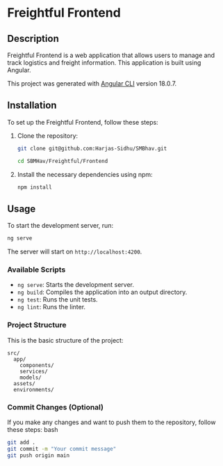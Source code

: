 # Freightful Frontend

## Description
Freightful Frontend is a web application that allows users to manage and track logistics and freight information. This application is built using Angular.

This project was generated with [Angular CLI](https://github.com/angular/angular-cli) version 18.0.7.

## Installation
To set up the Freightful Frontend, follow these steps:

1. Clone the repository:
   ```bash
   git clone git@github.com:Harjas-Sidhu/SMBhav.git

   cd SBMHav/Freightful/Frontend
   ```

2. Install the necessary dependencies using npm:
   ```bash
   npm install
   ```


## Usage
To start the development server, run:
```bash
ng serve
```
The server will start on `http://localhost:4200`.

### Available Scripts
- `ng serve`: Starts the development server.
- `ng build`: Compiles the application into an output directory.
- `ng test`: Runs the unit tests.
- `ng lint`: Runs the linter.

### Project Structure
This is the basic structure of the project:
```plaintext
src/
  app/
    components/
    services/
    models/
  assets/
  environments/
```
### Commit Changes (Optional)
If you make any changes and want to push them to the repository, follow these steps:
bash
```bash 
git add .
git commit -m "Your commit message"
git push origin main
```